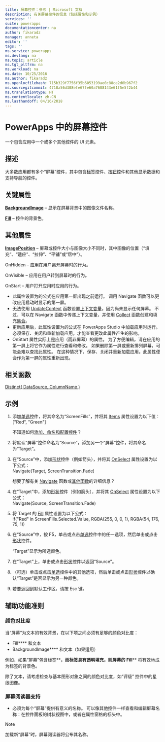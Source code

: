 ```yaml
---
title: 屏幕控件：参考 | Microsoft 文档
description: 有关屏幕控件的信息（包括属性和示例）
services: ''
suite: powerapps
documentationcenter: na
author: fikaradz
manager: anneta
editor: ''
tags: ''
ms.service: powerapps
ms.devlang: na
ms.topic: article
ms.tgt_pltfrm: na
ms.workload: na
ms.date: 10/25/2016
ms.author: fikaradz
ms.openlocfilehash: 715b329f7756f35b6053199ae0c88ce2d0b967f2
ms.sourcegitcommit: 4710a56d308efe67fe60a7688143e61f5e5f2b44
ms.translationtype: HT
ms.contentlocale: zh-CN
ms.lasthandoff: 04/16/2018
---
```

# <a name="screen-control-in-powerapps"></a>PowerApps 中的屏幕控件
一个包含应用中一个或多个其他控件的 UI 元素。

## <a name="description"></a>描述
大多数应用都有多个“屏幕”控件，其中包含[标签](control-text-box.md)控件、[按钮](control-button.md)控件和其他显示数据和支持导航的控件。

## <a name="key-properties"></a>关键属性
**[BackgroundImage](properties-visual.md)** – 显示在屏幕背景中的图像文件名称。

**[Fill](properties-color-border.md)** – 控件的背景色。

## <a name="additional-properties"></a>其他属性
**[ImagePosition](properties-visual.md)** – 屏幕或控件大小与图像大小不同时，其中图像的位置（“填充”、“适应”、“拉伸”、“平铺”或“居中”）。

OnHidden – 应用在用户离开屏幕时的行为。

OnVisible – 应用在用户转到屏幕时的行为。

OnStart – 用户打开应用时应用的行为。

* 此属性设置为的公式在应用第一屏出现之前运行。 调用 Navigate[](../functions/function-navigate.md) 函数可以更改应用启动时显示的第一屏。
* 无法使用 [UpdateContext](../functions/function-updatecontext.md) 函数设置[上下文变量](../working-with-variables.md)，因为尚未显示任何屏幕。 不过，可以在 Navigate 函数中传递上下文变量，并使用 [Collect](../functions/function-clear-collect-clearcollect.md) 函数创建和填充[集合](../working-with-variables.md)。
* 更新应用后，此属性设置为的公式在 PowerApps Studio 中加载应用时运行。 必须保存、关闭和重新加载应用，才能查看更改此属性产生的影响。
* OnStart 属性实际上是应用（而非屏幕）的属性。 为了方便编辑，请在应用的第一屏上将它作为属性进行查看和修改。 如果删除第一屏或重新排列屏幕，可能会难以查找此属性。 在这种情况下，保存、关闭并重新加载应用，此属性便会作为第一屏的属性重新出现。

## <a name="related-functions"></a>相关函数
[Distinct( DataSource, ColumnName )](../functions/function-distinct.md)

## <a name="example"></a>示例
1. 添加[单选](control-radio.md)控件，将其命名为“ScreenFills”，并将其 [Items](properties-core.md) 属性设置为以下值：<br>
   ["Red", "Green"]
   
    不知道如何[添加、命名和配置控件](../add-configure-controls.md)？
2. 将默认“屏幕”控件命名为“Source”，添加另一个“屏幕”控件，将其命名为“Target”。
3. 在“Source”中，添加[形状](control-shapes-icons.md)控件（例如箭头），并将其 [OnSelect](properties-core.md) 属性设置为以下公式：<br>
   Navigate(Target, ScreenTransition.Fade)
   
    想要了解有关 [Navigate](../functions/function-navigate.md) 函数或[其他函数](../formula-reference.md)的详细信息？
4. 在“Target”中，添加[形状](control-shapes-icons.md)控件（例如箭头），并将其 [OnSelect](properties-core.md) 属性设置为以下公式：<br>
   Navigate(Source, ScreenTransition.Fade)
5. 将 Target 的 [Fill](properties-color-border.md) 属性设置为以下公式：<br>
   If("Red" in ScreenFills.Selected.Value, RGBA(255, 0, 0, 1), RGBA(54, 176, 75, 1))
6. 在“Source”中，按 F5，单击或点击[单选](control-radio.md)控件中的任一选项，然后单击或点击[形状](control-shapes-icons.md)控件。
   
    “Target”显示为所选颜色。
7. 在“Target”上，单击或点击[形状](control-shapes-icons.md)控件以返回“Source”。
8. （可选）单击或点击[单选](control-radio.md)控件中的其他选项，然后单击或点击[形状](control-shapes-icons.md)控件以确认“Target”是否显示为另一种颜色。
9. 若要返回到默认工作区，请按 Esc 键。


## <a name="accessibility-guidelines"></a>辅助功能准则
### <a name="color-contrast"></a>颜色对比度
当“屏幕”为文本的有效背景，在以下项之间必须有足够的颜色对比度：
* Fill**[](properties-color-border.md)** 和文本
* BackgroundImage**[](properties-visual.md)** 和文本（如果适用）

例如，如果“屏幕”包含标签**[](control-text-box.md)**，而标签具有透明填充，则屏幕的 Fill**[](properties-color-border.md)** 将有效地成为标签的背景色。

除了文本，请考虑检查与基本图形对象之间的颜色对比度，如“评级”**[](control-rating.md)** 控件中的星级图像。

### <a name="screen-reader-support"></a>屏幕阅读器支持
* 必须为每个“屏幕”提供有意义的名称。 可以像其他控件一样查看和编辑屏幕名称：在控件面板的树状视图中，或者在属性窗格的标头中。
> [!NOTE]
> 加载新“屏幕”时，屏幕阅读器将公布其名称。 
